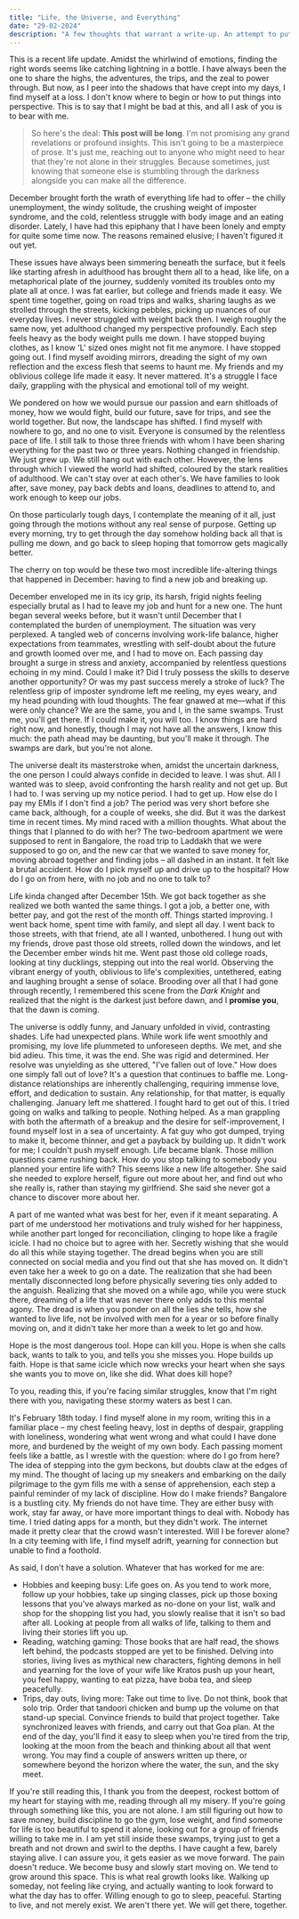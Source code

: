 ```yaml
---
title: "Life, the Universe, and Everything"
date: "29-02-2024"
description: "A few thoughts that warrant a write-up. An attempt to put into words the emotional state of the past few months. A life update, if you will." 
---
```


This is a recent life update. Amidst the whirlwind of emotions, finding the right words seems like catching lightning in a bottle. I have always been the one to share the highs, the adventures, the trips, and the zeal to power through. But now, as I peer into the shadows that have crept into my days, I find myself at a loss. I don't know where to begin or how to put things into perspective. This is to say that I might be bad at this, and all I ask of you is to bear with me.

> So here's the deal: **This post will be long**. I'm not promising any grand revelations or profound insights. This isn't going to be a masterpiece of prose. It's just me, reaching out to anyone who might need to hear that they're not alone in their struggles. Because sometimes, just knowing that someone else is stumbling through the darkness alongside you can make all the difference.

December brought forth the wrath of everything life had to offer – the chilly unemployment, the windy solitude, the crushing weight of imposter syndrome, and the cold, relentless struggle with body image and an eating disorder. Lately, I have had this epiphany that I have been lonely and empty for quite some time now. The reasons remained elusive; I haven't figured it out yet.

These issues have always been simmering beneath the surface, but it feels like starting afresh in adulthood has brought them all to a head, like life, on a metaphorical plate of the journey, suddenly vomited its troubles onto my plate all at once. I was fat earlier, but college and friends made it easy. We spent time together, going on road trips and walks, sharing laughs as we strolled through the streets, kicking pebbles, picking up nuances of our everyday lives. I never struggled with weight back then. I weigh roughly the same now, yet adulthood changed my perspective profoundly. Each step feels heavy as the body weight pulls me down. I have stopped buying clothes, as I know 'L' sized ones might not fit me anymore. I have stopped going out. I find myself avoiding mirrors, dreading the sight of my own reflection and the excess flesh that seems to haunt me. My friends and my oblivious college life made it easy. It never mattered. It's a struggle I face daily, grappling with the physical and emotional toll of my weight.

We pondered on how we would pursue our passion and earn shitloads of money, how we would fight, build our future, save for trips, and see the world together. But now, the landscape has shifted. I find myself with nowhere to go, and no one to visit. Everyone is consumed by the relentless pace of life. I still talk to those three friends with whom I have been sharing everything for the past two or three years. Nothing changed in friendship. We just grew up. We still hang out with each other. However, the lens through which I viewed the world had shifted, coloured by the stark realities of adulthood. We can't stay over at each other's. We have families to look after, save money, pay back debts and loans, deadlines to attend to, and work enough to keep our jobs.

On those particularly tough days, I contemplate the meaning of it all, just going through the motions without any real sense of purpose. Getting up every morning, try to get through the day somehow holding back all that is pulling me down, and go back to sleep hoping that tomorrow gets magically better.

The cherry on top would be these two most incredible life-altering things that happened in December: having to find a new job and breaking up. 

December enveloped me in its icy grip, its harsh, frigid nights feeling especially brutal as I had to leave my job and hunt for a new one. The hunt began several weeks before, but it wasn't until December that I contemplated the burden of unemployment. The situation was very perplexed. A tangled web of concerns involving work-life balance, higher expectations from teammates, wrestling with self-doubt about the future and growth loomed over me, and I had to move on. Each passing day brought a surge in stress and anxiety, accompanied by relentless questions echoing in my mind. Could I make it? Did I truly possess the skills to deserve another opportunity? Or was my past success merely a stroke of luck? The relentless grip of imposter syndrome left me reeling, my eyes weary, and my head pounding with loud thoughts. The fear gnawed at me—what if this were only chance? We are the same, you and I, in the same swamps. Trust me, you'll get there. If I could make it, you will too. I know things are hard right now, and honestly, though I may not have all the answers, I know this much: the path ahead may be daunting, but you'll make it through. The swamps are dark, but you're not alone.

The universe dealt its masterstroke when, amidst the uncertain darkness, the one person I could always confide in decided to leave. I was shut. All I wanted was to sleep, avoid confronting the harsh reality and not get up. But I had to. I was serving up my notice period. I had to get up. How else do I pay my EMIs if I don't find a job? The period was very short before she came back, although, for a couple of weeks, she did. But it was the darkest time in recent times. My mind raced with a million thoughts. What about the things that I planned to do with her? The two-bedroom apartment we were supposed to rent in Bangalore, the road trip to Laddakh that we were supposed to go on, and the new car that we wanted to save money for, moving abroad together and finding jobs – all dashed in an instant. It felt like a brutal accident. How do I pick myself up and drive up to the hospital? How do I go on from here, with no job and no one to talk to? 

Life kinda changed after December 15th. We got back together as she realized we both wanted the same things. I got a job, a better one, with better pay, and got the rest of the month off. Things started improving. I went back home, spent time with family, and slept all day. I went back to those streets, with that friend, ate all I wanted, unbothered. I hung out with my friends, drove past those old streets, rolled down the windows, and let the December ember winds hit me. Went past those old college roads, looking at tiny ducklings, stepping out into the real world. Observing the vibrant energy of youth, oblivious to life's complexities, untethered, eating and laughing brought a sense of solace. Brooding over all that I had gone through recently, I remembered this scene from the *Dark Knight* and realized that the night is the darkest just before dawn, and I **promise you**, that the dawn is coming. 

The universe is oddly funny, and January unfolded in vivid, contrasting shades. Life had unexpected plans. While work life went smoothly and promising, my love life plummeted to unforeseen depths. We met, and she bid adieu. This time, it was the end. She was rigid and determined. Her resolve was unyielding as she uttered, "I've fallen out of love." How does one simply fall out of love? It's a question that continues to baffle me. Long-distance relationships are inherently challenging, requiring immense love, effort, and dedication to sustain. Any relationship, for that matter, is equally challenging. January left me shattered. I fought hard to get out of this. I tried going on walks and talking to people. Nothing helped. As a man grappling with both the aftermath of a breakup and the desire for self-improvement, I found myself lost in a sea of uncertainty. A fat guy who got dumped, trying to make it, become thinner, and get a payback by building up. It didn't work for me; I couldn't push myself enough. Life became blank. Those million questions came rushing back. How do you stop talking to somebody you planned your entire life with? This seems like a new life altogether. She said she needed to explore herself, figure out more about her, and find out who she really is, rather than staying my girlfriend. She said she never got a chance to discover more about her.

A part of me wanted what was best for her, even if it meant separating. A part of me understood her motivations and truly wished for her happiness, while another part longed for reconciliation, clinging to hope like a fragile icicle. I had no choice but to agree with her. Secretly wishing that she would do all this while staying together. The dread begins when you are still connected on social media and you find out that she has moved on. It didn't even take her a week to go on a date. The realization that she had been mentally disconnected long before physically severing ties only added to the anguish. Realizing that she moved on a while ago, while you were stuck there, dreaming of a life that was never there only adds to this mental agony. The dread is when you ponder on all the lies she tells, how she wanted to live life, not be involved with men for a year or so before finally moving on, and it didn't take her more than a week to let go and how.

Hope is the most dangerous tool. Hope can kill you. Hope is when she calls back, wants to talk to you, and tells you she misses you. Hope builds up faith. Hope is that same icicle which now wrecks your heart when she says she wants you to move on, like she did. What does kill hope?

To you, reading this, if you're facing similar struggles, know that I'm right there with you, navigating these stormy waters as best I can.

It's February 18th today. I find myself alone in my room, writing this in a familiar place – my chest feeling heavy, lost in depths of despair, grappling with loneliness, wondering what went wrong and what could I have done more, and burdened by the weight of my own body. Each passing moment feels like a battle, as I wrestle with the question: where do I go from here? The idea of stepping into the gym beckons, but doubts claw at the edges of my mind. The thought of lacing up my sneakers and embarking on the daily pilgrimage to the gym fills me with a sense of apprehension, each step a painful reminder of my lack of discipline. How do I make friends? Bangalore is a bustling city. My friends do not have time. They are either busy with work, stay far away, or have more important things to deal with. Nobody has time. I tried dating apps for a month, but they didn't work. The internet made it pretty clear that the crowd wasn't interested. Will I be forever alone? In a city teeming with life, I find myself adrift, yearning for connection but unable to find a foothold.

As said, I don't have a solution. Whatever that has worked for me are:

- Hobbies and keeping busy: Life goes on. As you tend to work more, follow up your hobbies, take up singing classes, pick up those boxing lessons that you've always marked as no-done on your list, walk and shop for the shopping list you had, you slowly realise that it isn't so bad after all. Looking at people from all walks of life, talking to them and living their stories lift you up. 
- Reading, watching gaming: Those books that are half read, the shows left behind, the podcasts stopped are yet to be finished. Delving into stories, living lives as mythical new characters, fighting demons in hell and yearning for the love of your wife like Kratos push up your heart, you feel happy, wanting to eat pizza, have boba tea, and sleep peacefully.
- Trips, day outs, living more: Take out time to live. Do not think, book that solo trip. Order that tandoori chicken and bump up the volume on that stand-up special. Convince friends to build that project together. Take synchronized leaves with friends, and carry out that Goa plan. At the end of the day, you'll find it easy to sleep when you're tired from the trip, looking at the moon from the beach and thinking about all that went wrong. You may find a couple of answers written up there, or somewhere beyond the horizon where the water, the sun, and the sky meet.

If you're still reading this, I thank you from the deepest, rockest bottom of my heart for staying with me, reading through all my misery. If you're going through something like this, you are not alone. I am still figuring out how to save money, build discipline to go the gym, lose weight, and find someone for life is too beautiful to spend it alone, looking out for a group of friends willing to take me in. I am yet still inside these swamps, trying just to get a breath and not drown and swirl to the depths. I have caught a few, barely staying alive. I can assure you, it gets easier as we move forward. The pain doesn't reduce. We become busy and slowly start moving on. We tend to grow around this space. This is what real growth looks like. Walking up someday, not feeling like crying, and actually wanting to look forward to what the day has to offer. Willing enough to go to sleep, peaceful. Starting to live, and not merely exist. We aren't there yet. We will get there, together. 